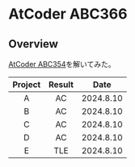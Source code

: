 # AtCoder ABC366

## Overview

[AtCoder ABC354](https://atcoder.jp/contests/abc366)を解いてみた。

| Project | Result |   Date    |
| :-----: | :----: | :-------: |
|    A    |   AC   | 2024.8.10 |
|    B    |   AC   | 2024.8.10 |
|    C    |   AC   | 2024.8.10 |
|    D    |   AC   | 2024.8.10 |
|    E    |  TLE   | 2024.8.10 |

##
